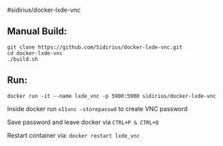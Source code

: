 #sidirius/docker-lxde-vnc

Manual Build:
--
    git clone https://github.com/Sidirius/docker-lxde-vnc.git
    cd docker-lxde-vnc
    ./build.sh

Run:
--
    docker run -it --name lxde_vnc -p 5900:5900 sidirius/docker-lxde-vnc

Inside docker run `x11vnc -storepasswd` to create VNC password 

Save password and leave docker via `CTRL+P & CTRL+Q`

Restart container via: `docker restart lxde_vnc`
